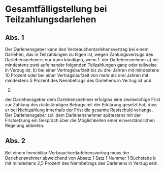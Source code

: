 # Gesamtfälligstellung bei Teilzahlungsdarlehen



## Abs. 1

 Der Darlehensgeber kann den Verbraucherdarlehensvertrag bei einem Darlehen, das in Teilzahlungen zu tilgen ist, wegen Zahlungsverzugs des Darlehensnehmers nur dann kündigen, wenn  1.
 der Darlehensnehmer  a)
 mit mindestens zwei aufeinander folgenden Teilzahlungen ganz oder teilweise in Verzug ist,
 b)
 bei einer Vertragslaufzeit bis zu drei Jahren mit mindestens 10 Prozent oder bei einer Vertragslaufzeit von mehr als drei Jahren mit mindestens 5 Prozent des Nennbetrags des Darlehens in Verzug ist und

 2.
 der Darlehensgeber dem Darlehensnehmer erfolglos eine zweiwöchige Frist zur Zahlung des rückständigen Betrags mit der Erklärung gesetzt hat, dass er bei Nichtzahlung innerhalb der Frist die gesamte Restschuld verlange.
Der Darlehensgeber soll dem Darlehensnehmer spätestens mit der Fristsetzung ein Gespräch über die Möglichkeiten einer einverständlichen Regelung anbieten.

## Abs. 2

 Bei einem Immobiliar-Verbraucherdarlehensvertrag muss der Darlehensnehmer abweichend von Absatz 1 Satz 1 Nummer 1 Buchstabe b mit mindestens 2,5 Prozent des Nennbetrags des Darlehens in Verzug sein. 

